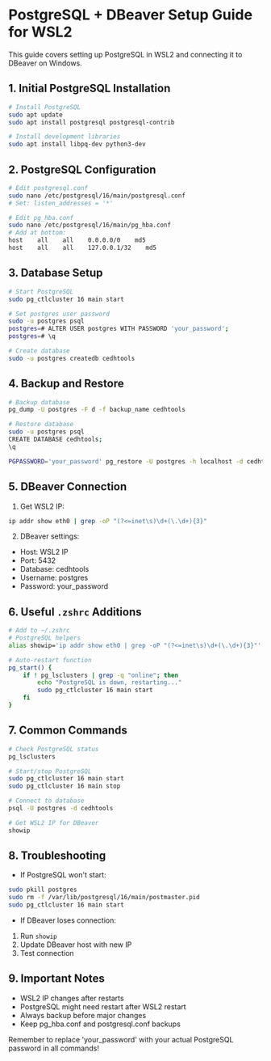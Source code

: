 # PostgreSQL + DBeaver Setup Guide for WSL2

This guide covers setting up PostgreSQL in WSL2 and connecting it to DBeaver on Windows.

## 1. Initial PostgreSQL Installation
```bash
# Install PostgreSQL
sudo apt update
sudo apt install postgresql postgresql-contrib

# Install development libraries
sudo apt install libpq-dev python3-dev
```

## 2. PostgreSQL Configuration
```bash
# Edit postgresql.conf
sudo nano /etc/postgresql/16/main/postgresql.conf
# Set: listen_addresses = '*'

# Edit pg_hba.conf
sudo nano /etc/postgresql/16/main/pg_hba.conf
# Add at bottom:
host    all    all    0.0.0.0/0    md5
host    all    all    127.0.0.1/32    md5
```

## 3. Database Setup
```bash
# Start PostgreSQL
sudo pg_ctlcluster 16 main start

# Set postgres user password
sudo -u postgres psql
postgres=# ALTER USER postgres WITH PASSWORD 'your_password';
postgres=# \q

# Create database
sudo -u postgres createdb cedhtools
```

## 4. Backup and Restore
```bash
# Backup database
pg_dump -U postgres -F d -f backup_name cedhtools

# Restore database
sudo -u postgres psql
CREATE DATABASE cedhtools;
\q

PGPASSWORD='your_password' pg_restore -U postgres -h localhost -d cedhtools ./backup_path -v
```

## 5. DBeaver Connection
1. Get WSL2 IP:
```bash
ip addr show eth0 | grep -oP "(?<=inet\s)\d+(\.\d+){3}"
```

2. DBeaver settings:
- Host: WSL2 IP
- Port: 5432
- Database: cedhtools
- Username: postgres
- Password: your_password

## 6. Useful `.zshrc` Additions
```bash
# Add to ~/.zshrc
# PostgreSQL helpers
alias showip='ip addr show eth0 | grep -oP "(?<=inet\s)\d+(\.\d+){3}"'

# Auto-restart function
pg_start() {
    if ! pg_lsclusters | grep -q "online"; then
        echo "PostgreSQL is down, restarting..."
        sudo pg_ctlcluster 16 main start
    fi
}
```

## 7. Common Commands
```bash
# Check PostgreSQL status
pg_lsclusters

# Start/stop PostgreSQL
sudo pg_ctlcluster 16 main start
sudo pg_ctlcluster 16 main stop

# Connect to database
psql -U postgres -d cedhtools

# Get WSL2 IP for DBeaver
showip
```

## 8. Troubleshooting
- If PostgreSQL won't start:
```bash
sudo pkill postgres
sudo rm -f /var/lib/postgresql/16/main/postmaster.pid
sudo pg_ctlcluster 16 main start
```

- If DBeaver loses connection:
1. Run `showip`
2. Update DBeaver host with new IP
3. Test connection

## 9. Important Notes
- WSL2 IP changes after restarts
- PostgreSQL might need restart after WSL2 restart
- Always backup before major changes
- Keep pg_hba.conf and postgresql.conf backups

Remember to replace 'your_password' with your actual PostgreSQL password in all commands!
